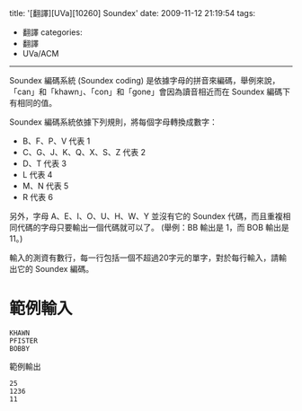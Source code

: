 title: '[翻譯][UVa][10260] Soundex'
date: 2009-11-12 21:19:54
tags:
- 翻譯
categories:
- 翻譯
- UVa/ACM
---

Soundex 編碼系統 (Soundex coding) 是依據字母的拼音來編碼，舉例來說，「can」和「khawn」、「con」和「gone」會因為讀音相近而在 Soundex 編碼下有相同的值。

<!-- more -->

Soundex 編碼系統依據下列規則，將每個字母轉換成數字：

* B、F、P、V 代表 1
* C、G、J、K、Q、X、S、Z 代表 2
* D、T 代表 3
* L 代表 4
* M、N 代表 5
* R 代表 6

另外，字母 A、E、I、O、U、H、W、Y 並沒有它的 Soundex 代碼，而且重複相同代碼的字母只要輸出一個代碼就可以了。 (舉例：BB 輸出是 1，而 BOB 輸出是 11。)

輸入的測資有數行，每一行包括一個不超過20字元的單字，對於每行輸入，請輸出它的 Soundex 編碼。

# 範例輸入

``` text
KHAWN
PFISTER
BOBBY
```

範例輸出

``` text
25
1236
11
```